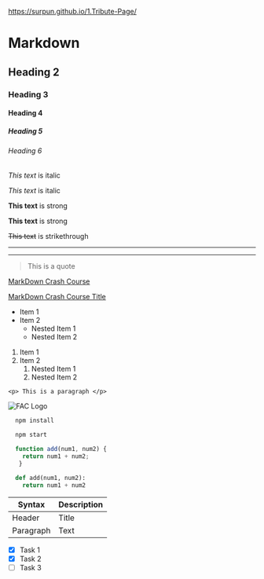 https://surpun.github.io/1.Tribute-Page/

# Markdown
## Heading 2
### Heading 3
#### Heading 4
##### Heading 5
###### Heading 6

<!--  Font-Style -->
*This text* is italic

_This text_ is italic

<!-- Strong -->
**This text** is strong

__This text__ is strong

<!-- Strikethrough -->
~~This text~~ is strikethrough

<!-- Horizontal Rule -->

---
___


<!-- Blockquote -->
> This is a quote

<!-- Links -->
[MarkDown Crash Course](https://www.youtube.com/watch?v=HUBNt18RFbo)

[MarkDown Crash Course Title](https://www.youtube.com/watch?v=HUBNt18RFbo "Markdown Crash Course")

<!--  UL -->
* Item 1
* Item 2
  * Nested Item 1
  * Nested Item 2

<!-- Ordered list -->
1. Item 1
2. Item 2
    1. Nested Item 1
    2. Nested Item 2

<!-- Inline Code Block -->
`<p> This is a paragraph </p>`

<!-- Image -->
![FAC Logo](https://images.squarespace-cdn.com/content/v1/56e2e0c520c6472a2586add2/1586878058003-O6HMO8IHL96DVFDH5R14/Training+Company+Logos+%2823%29.png)

<!-- Github Markdown -->

<!-- Code Blocks -->
```bash
  npm install
  
  npm start
```

```javascript
  function add(num1, num2) {
    return num1 + num2;
   }
```

```python
  def add(num1, num2):
    return num1 + num2
```

<!-- Table -->
| Syntax      | Description |
| ----------- | ----------- |
| Header      | Title       |
| Paragraph   | Text        |

<!-- Task Lists -->
* [x] Task 1
* [x] Task 2
* [ ] Task 3
